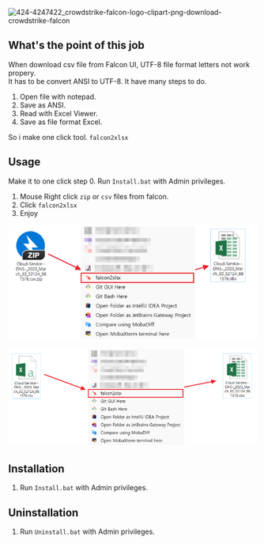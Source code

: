 ![424-4247422_crowdstrike-falcon-logo-clipart-png-download-crowdstrike-falcon](https://user-images.githubusercontent.com/29951014/229669518-07fdec07-5793-47e4-8979-084adaab0f25.png)

## What's the point of this job
When download csv file from Falcon UI, UTF-8 file format letters not work propery. 
<br>
It has to be convert ANSI to UTF-8. It have many steps to do.
    
1. Open file with notepad.
2. Save as ANSI.
3. Read with Excel Viewer.
4. Save as file format Excel.

So i make one click tool. `falcon2xlsx`

## Usage
Make it to one click step
0. Run `Install.bat` with Admin privileges.
1. Mouse Right click `zip` or `csv` files from falcon.
2. Click `falcon2xlsx`
3. Enjoy

![falcon2xlsx1.png](images%2Ffalcon2xlsx1.png)

![falcon2xlsx2.png](images%2Ffalcon2xlsx2.png)


## Installation
1. Run `Install.bat` with Admin privileges.

## Uninstallation
1. Run `Uninstall.bat` with Admin privileges.
